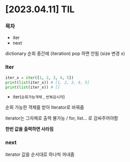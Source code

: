 # [2023.04.11] TIL

### 목차

- iter
- next



dictionary 순회 중간에 (iteration) pop 하면 안됨 (size 변경 x)



### Iter

```python
iter_x = iter([1, 2, 3, 4, 5])
print(list(iter_x)) # [1, 2, 3, 4, 5]
print(list(iter_x)) # []
```

- iter(`순회가능객체` , `반복감시자`)

순회 가능한 객체를 받아 Iterator로 바꿔줌 

iterator는 그자체로 출력 불가능 / for, list... 로 감싸주어야함

**한번 값을 출력하면 사라짐**





### next

iterator 값을 순서대로 하나씩 꺼내줌